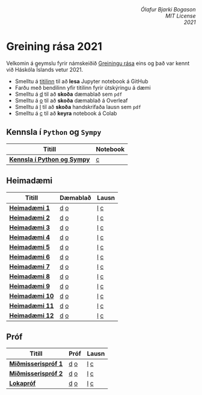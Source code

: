 <div align="right" style="text-align:right"><i>Ólafur Bjarki Bogason<br>MIT License<br>2021</i></div>

# Greining rása 2021

Velkomin á geymslu fyrir námskeiðið [Greiningu rása](https://ugla.hi.is/kennsluskra/index.php?tab=nam&chapter=namskeid&id=08310120210) eins og það var kennt við Háskóla Íslands vetur 2021.


* Smelltu á [titilinn](https://github.com/) til að **lesa** Jupyter notebook á GitHub
* Farðu með bendilinn yfir titilinn fyrir útskýringu á dæmi
* Smelltu á <a href="pdf">d</a> til að **skoða** dæmablað sem `pdf`
* Smelltu á [o](https://overleaf.com/) til að **skoða** dæmablað á Overleaf
* Smelltu á <a href="pdf/lausnir">l</a> til að **skoða** handskrifaða lausn sem `pdf`
* Smelltu á [c](https://colab.research.google.com) til að **keyra** notebook á Colab

## Kennsla í `Python` og `Sympy`
|Titill|Notebook|
|---|---|
|<b><a href="ipynb/sympy.ipynb" title="Python og Sympy sýnikennsla">Kennsla í Python og Sympy</a></b>| [c](https://colab.research.google.com/github/multivac61/raf201g/blob/main/ipynb/sympy.ipynb)|

## Heimadæmi

|Titill|Dæmablað|Lausn|
|---|---|---|
|<b><a href="ipynb/hd1.ipynb" title="Undirstöðuatriði, hleðsla, straumur, spenna, fastar viðmiðunarstefnur, lögmál Kirchoff">Heimadæmi 1</a></b>|[d](pdf/hd1.pdf) [o](https://www.overleaf.com/read/cbfvnwqxytdc)| [l](pdf/lausnir/hd1.pdf) [c](https://colab.research.google.com/github/multivac61/raf201g/blob/main/ipynb/hd1.ipynb)|
|<b><a href="ipynb/hd2.ipynb" title="Hnútpunktagreining, MNA">Heimadæmi 2</a></b>|[d](pdf/hd2.pdf) [o](https://www.overleaf.com/read/xxbjynwqvrtb)| [l](pdf/lausnir/hd2.pdf) [c]()|
|<b><a href="ipynb/hd3.ipynb" title="Aðgerðarmagnarar">Heimadæmi 3</a></b>|[d](pdf/hd3.pdf) [o](https://www.overleaf.com/read/tmqwcwgqwwfv)| [l](pdf/lausnir/hd3.pdf) [c]()|
|<b><a href="ipynb/hd4.ipynb" title="Thévenin og Norton jafngildisrásir">Heimadæmi 4</a></b>|[d](pdf/hd4.pdf) [o](https://www.overleaf.com/read/kyypcgwnhpcb)| [l](pdf/lausnir/hd4.pdf) [c]()|
|<b><a href="ipynb/hd5.ipynb" title="Hnútpunktagreining áframhald">Heimadæmi 5</a></b>|[d](pdf/hd5.pdf) [o](https://www.overleaf.com/read/pvhbnhkbkxmb)| [l](pdf/lausnir/hd5.pdf) [c]()|
|<b><a href="ipynb/hd6.ipynb" title="Merki og orkugeymandi rásaeiningar">Heimadæmi 6</a></b>|[d](pdf/hd6.pdf) [o](https://www.overleaf.com/read/xkthkntcpkrs)| [l](pdf/lausnir/hd6.pdf) [c]()| 
|<b><a href="ipynb/hd7.ipynb" title="Kúplaðar spólur og spennar">Heimadæmi 7</a></b>|[d](pdf/hd7.pdf) [o](https://www.overleaf.com/read/znmpbpsqbrvb)| [l](pdf/lausnir/hd7.pdf) [c]()| 
|<b><a href="ipynb/hd8.ipynb" title="Orkugeymandi rásaeiningar og kerfisjöfnur">Heimadæmi 8</a></b>|[d](pdf/hd8.pdf) [o](https://www.overleaf.com/read/kdgjsycxynps)| [l](pdf/lausnir/hd8.pdf) [c]()| 
|<b><a href="ipynb/hd9.ipynb" title="Yfirfærsluföll">Heimadæmi 9</a></b>|[d](pdf/hd9.pdf) [o](https://www.overleaf.com/read/tdnqhzcqkqtc)| [l](pdf/lausnir/hd9.pdf) [c]()| 
|<b><a href="ipynb/hd10.ipynb" title="Fyrstu gráðu rásir">Heimadæmi 10</a></b>|[d](pdf/hd10.pdf) [o](https://www.overleaf.com/read/zyjzsdpfwtpj)| [l](pdf/lausnir/hd10.pdf) [c]()| 
|<b><a href="ipynb/hd11.ipynb" title="Annarar gráðu rásir">Heimadæmi 11</a></b>|[d](pdf/hd11.pdf) [o](https://www.overleaf.com/read/qtfcbcvqvnjj)| [l](pdf/lausnir/hd11.pdf) [c]()| 
|<b><a href="ipynb/hd12.ipynb" title="Þrep- og impúlssvörun. Tvinntölur og vísar">Heimadæmi 12</a></b>|[d](pdf/hd12.pdf) [o](https://www.overleaf.com/read/gkfgdxvmrwpy)| [l](pdf/lausnir/hd12.pdf) [c]()| 

## Próf

|Titill|Próf|Lausn|
|---|---|---|
|<b><a href="ipynb/mp1.ipynb" title="Prófað úr efni fyrstu fimm heimadæma">Miðmisserispróf 1</a></b>|[d](pdf/mp1.pdf) [o](https://www.overleaf.com/read/cqhhtzbsjfqn)| [l](pdf/lausnir/mp1.pdf) [c]()|
|<b><a href="ipynb/mp2.ipynb" title="Kerfisjöfnur og lausnir á 1-2. gráðu rásum">Miðmisserispróf 2</a></b>|[d](pdf/mp2.pdf) [o](https://www.overleaf.com/read/txmymgszgwxc)| [l](pdf/lausnir/mp2.pdf) [c]()|
|<b><a href="ipynb/lp.ipynb" title="Allt efni áfangans">Lokapróf</a></b>|[d](pdf/lp.pdf) [o](https://www.overleaf.com/read/wdbktstsyqwk)| [l](pdf/lausnir/lp.pdf) [c]()|
